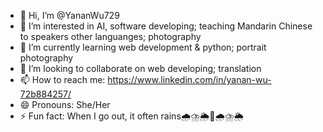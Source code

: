 - 👋 Hi, I’m @YananWu729
- 👀 I’m interested in AI, software developing; teaching Mandarin Chinese to speakers other languanges; photography
- 🌱 I’m currently learning web development & python; portrait photography
- 💞️ I’m looking to collaborate on web developing; translation
- 📫 How to reach me: https://www.linkedin.com/in/yanan-wu-72b884257/
- 😄 Pronouns: She/Her
- ⚡ Fun fact: When I go out, it often rains🌧️⛈️🌦️🌈🌧️⛈️🌦️

<!---
YananWu729/YananWu729 is a ✨ special ✨ repository because its `README.md` (this file) appears on your GitHub profile.
You can click the Preview link to take a look at your changes.
--->
